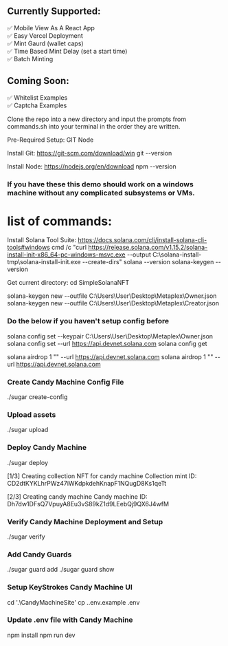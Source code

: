 ## Currently Supported:
✅ Mobile View As A React App <br>
✅ Easy Vercel Deployment <br>
✅ Mint Gaurd (wallet caps) <br>
✅ Time Based Mint Delay (set a start time) <br>
✅ Batch Minting

## Coming Soon:
✅ Whitelist Examples <br>
✅ Captcha Examples

Clone the repo into a new directory and input the prompts from commands.sh into your terminal in the order they are written.

Pre-Required Setup:
GIT
Node

Install Git:
https://git-scm.com/download/win
git --version

Install Node:
https://nodejs.org/en/download
npm --version

### If you have these this demo should work on a windows machine without any complicated subsystems or VMs. <br>

# list of commands:


Install Solana Tool Suite:
https://docs.solana.com/cli/install-solana-cli-tools#windows
cmd /c "curl https://release.solana.com/v1.15.2/solana-install-init-x86_64-pc-windows-msvc.exe --output C:\solana-install-tmp\solana-install-init.exe --create-dirs"
solana --version
solana-keygen --version

Get current directory:
cd SimpleSolanaNFT

<Owner Wallet Public Key>
<Owner Wallet Phrase>
solana-keygen new --outfile C:\Users\User\Desktop\Metaplex\Owner.json
<Paste Here For Ease>


<Creator Wallet Public Key>
<Creator Wallet Phrase>
solana-keygen new --outfile C:\Users\User\Desktop\Metaplex\Creator.json
<Paste Here For Ease>


###  Do the below if you haven't setup config before 
solana config set --keypair C:\Users\User\Desktop\Metaplex\Owner.json
solana config set --url https://api.devnet.solana.com
solana config get

solana airdrop 1 "<creator wallet>" --url https://api.devnet.solana.com
solana airdrop 1 "<creator wallet>" --url https://api.devnet.solana.com


### Create Candy Machine Config File
./sugar create-config

### Upload assets
./sugar upload

### Deploy Candy Machine
./sugar deploy

[1/3] Creating collection NFT for candy machine
<Paste Here For Ease>
Collection mint ID: CD2dtKYKLhrPWz47iWKdpkdehKnapF1NQugD8Ks1qeTt

[2/3] Creating candy machine
<Paste Here For Ease>
Candy machine ID: Dh7dw1DFsQ7VpuyA8Eu3vS89kZ1d9LEebQj9QX6J4wfM

### Verify Candy Machine Deployment and Setup
./sugar verify

### Add Candy Guards
./sugar guard add
./sugar guard show

### Setup KeyStrokes Candy Machine UI
cd '.\CandyMachineSite\'
cp .\.env.example .env

### Update .env file with Candy Machine
npm install
npm run dev
